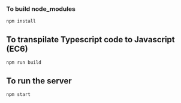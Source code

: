 ### To build node_modules
```
npm install
```

## To transpilate Typescript code to Javascript (EC6)
```
npm run build
```

## To run the server
```
npm start
```